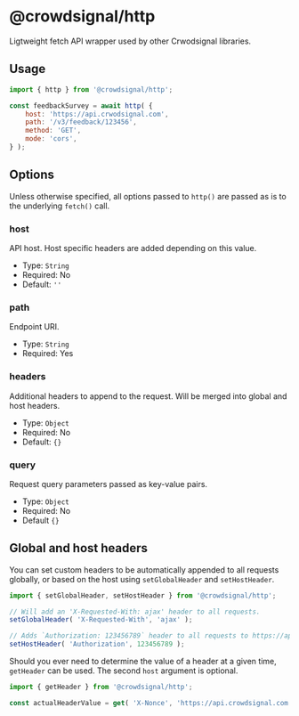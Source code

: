 # @crowdsignal/http

Ligtweight fetch API wrapper used by other Crwodsignal libraries.

## Usage

```javascript
import { http } from '@crowdsignal/http';

const feedbackSurvey = await http( {
	host: 'https://api.crwodsignal.com',
	path: '/v3/feedback/123456',
	method: 'GET',
	mode: 'cors',
} );
```

## Options

Unless otherwise specified, all options passed to `http()` are passed as is to the underlying `fetch()` call.

### host

API host. Host specific headers are added depending on this value.

- Type: `String`
- Required: No
- Default: `''`

### path

Endpoint URI.

- Type: `String`
- Required: Yes

### headers

Additional headers to append to the request. Will be merged into global and host headers.

- Type: `Object`
- Required: No
- Default: `{}`

### query

Request query parameters passed as key-value pairs.

- Type: `Object`
- Required: No
- Default `{}`

## Global and host headers

You can set custom headers to be automatically appended to all requests globally, or based on the host using `setGlobalHeader` and `setHostHeader`.

```javascript
import { setGlobalHeader, setHostHeader } from '@crowdsignal/http';

// Will add an 'X-Requested-With: ajax' header to all requests.
setGlobalHeader( 'X-Requested-With', 'ajax' );

// Adds `Authorization: 123456789` header to all requests to https://api.crowdsignal.com
setHostHeader( 'Authorization', 123456789 );
```

Should you ever need to determine the value of a header at a given time, `getHeader` can be used. The second `host` argument is optional.

```javascript
import { getHeader } from '@crowdsignal/http';

const actualHeaderValue = get( 'X-Nonce', 'https://api.crowdsignal.com' );
```
